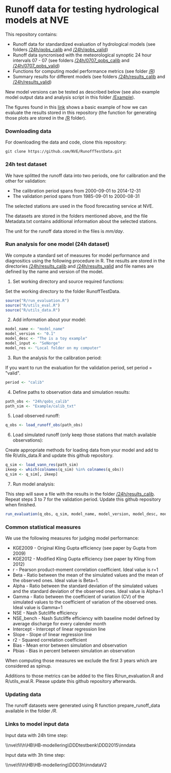 Runoff data for testing hydrological models at NVE
==================================================

This repository contains:

* Runoff data for standardized evaluation of hydrological models (see folders [/24h/qobs_calib](https://github.com/NVE/RunoffTestData/tree/master/24h/qobs_calib) and [/24h/qobs_valid](https://github.com/NVE/RunoffTestData/tree/master/24h/qobs_valid))
* Runoff data syncronised with the meteorological synoptic 24 hour intervals 07 - 07 (see folders [/24h/0707_qobs_calib](https://github.com/NVE/RunoffTestData/tree/master/24h/0707_qobs_calib) and [/24h/0707_qobs_valid](https://github.com/NVE/RunoffTestData/tree/master/24h/0707_qobs_valid))
* Functions for computing model performance metrics (see folder [/R](https://github.com/NVE/RunoffTestData/tree/master/R))
* Summary results for different models (see folders [/24h/results_calib](https://github.com/NVE/RunoffTestData/tree/master/24h/results_calib) and [/24h/results_valid](https://github.com/NVE/RunoffTestData/tree/master/24h/results_valid))

New model versions can be tested as described below (see also example model output data and analysis script in this folder [/Example](https://github.com/NVE/RunoffTestData/tree/master/Example)).

The figures found in this [link](https://github.com/NVE/RunoffTestData/blob/master/Example_Result.pdf) shows a basic example of how we can evaluate the results stored in this repository (the function for generating those plots are stored in the [/R](https://github.com/NVE/RunoffTestData/tree/master/R) folder).

### Downloading data

For downloading the data and code, clone this repository:

`git clone https://github.com/NVE/RunoffTestData.git`

### 24h test dataset

We have splitted the runoff data into two periods, one for calibration and the other for validation:

* The calibration period spans from 2000-09-01 to 2014-12-31
* The validation period spans from 1985-09-01 to 2000-08-31

The selected stations are used in the flood forecasting service at NVE.

The datasets are stored in the folders mentioned above, and the file Metadata.txt contains additional information about the selected stations.

The unit for the runoff data stored in the files is *mm/day*.

### Run analysis for one model (24h dataset)

We compute a standard set of measures for model performance and diagnositics using the following procedure in R. The results are stored in the directories [/24h/results_calib](https://github.com/NVE/RunoffTestData/tree/master/24h/results_calib) and [/24h/results_valid](https://github.com/NVE/RunoffTestData/tree/master/24h/results_valid) and file names are defined by the name and version of the model.

1) Set working directory and source required functions:

Set the working directory to the folder RunoffTestData.

```R
source("R/run_evaluation.R")
source("R/utils_eval.R")
source("R/utils_data.R")
```

2) Add information about your model:

```R
model_name <- "model_name"
model_version <- "0.1"
model_desc <- "The is a toy example"
model_input <- "SeNorge"
model_res <- "Local folder on my computer"
```

3) Run the analysis for the calibration period:

If you want to run the evaluation for the validation period, set period = "valid".

```R
period <- "calib"
```

4) Define paths to observation data and simulation results:

```R
path_obs <- "24h/qobs_calib"
path_sim <- "Example/calib_txt"
```

5) Load observed runoff:

```R
q_obs <- load_runoff_obs(path_obs)
```

6) Load simulated runoff (only keep those stations that match available observations):

Create appropriate methods for loading data from your model and add to file R/utils_data.R and update this github repository.

```R
q_sim <- load_vann_res(path_sim)
ikeep <- which(colnames(q_sim) %in% colnames(q_obs))
q_sim <- q_sim[, ikeep]
```

7) Run model analysis:

This step will save a file with the results in the folder [/24h/results_calib](https://github.com/NVE/RunoffTestData/tree/master/24h/results_calib). Repeat steps 3 to 7 for the validation period. Update this github repository when finished.

```R
run_evaluation(q_obs, q_sim, model_name, model_version, model_desc, model_input, model_res, period)
```

### Common statistical measures

We use the following measures for judging model performance:

* KGE2009 - Original Kling Gupta efficiency (see paper by Gupta from 2009)
* KGE2012 - Modified Kling Gupta efficiency (see paper by Kling from 2012)
* r - Pearson product-moment correlation coefficient. Ideal value is r=1
* Beta -  Ratio between the mean of the simulated values and the mean of the observed ones. Ideal value is Beta=1. 
* Alpha - Ratio between the standard deviation of the simulated values and the standard deviation of the observed ones. Ideal value is Alpha=1
* Gamma - Ratio between the coefficient of variation (CV) of the simulated values to the coefficient of variation of the observed ones. Ideal value is Gamma=1
* NSE - Nash Sutcliffe efficiency
* NSE_bench - Nash Sutcliffe efficiency with baseline model defined by average discharge for every calender month
* Intercept - Intercept of linear regression line
* Slope - Slope of linear regression line
* r2 - Squared correlation coefficient
* Bias - Mean error between simulation and observation
* Pbias - Bias in percent between simulation an observation

When computing those measures we exclude the first 3 years which are considered as spinup.

Additions to those metrics can be added to the files R/run_evaluation.R and R/utils_eval.R. Please update this github repository afterwards.

### Updating data

The runoff datasets were generated using R function prepare_runoff_data available in the folder */R*.

### Links to model input data

Input data with 24h time step:

\\\\nve\fil\h\HB\HB-modellering\DDDtestbenk\DDD2015\inndata

Input data with 3h time step:

\\\\nve\fil\h\HB\HB-modellering\DDD3h\inndataV2


